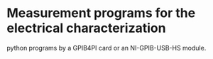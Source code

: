 <h1>Measurement programs for the electrical characterization</h1>

python programs by a GPIB4PI card or an NI-GPIB-USB-HS module. 
